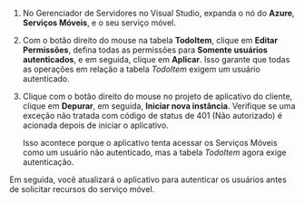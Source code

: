 
1. No Gerenciador de Servidores no Visual Studio, expanda o nó do **Azure**, **Serviços Móveis**, e o seu serviço móvel.

2. Com o botão direito do mouse na tabela **TodoItem**, clique em **Editar Permissões**, defina todas as permissões para **Somente usuários autenticados**, e em seguida, clique em **Aplicar**. Isso garante que todas as operações em relação a tabela _TodoItem_ exigem um usuário autenticado.

3. Clique com o botão direito do mouse no projeto de aplicativo do cliente, clique em **Depurar**, em seguida, **Iniciar nova instância**. Verifique se uma exceção não tratada com código de status de 401 (Não autorizado) é acionada depois de iniciar o aplicativo.

	Isso acontece porque o aplicativo tenta acessar os Serviços Móveis como um usuário não autenticado, mas a tabela *TodoItem* agora exige autenticação.

Em seguida, você atualizará o aplicativo para autenticar os usuários antes de solicitar recursos do serviço móvel.

<!---HONumber=August15_HO6-->